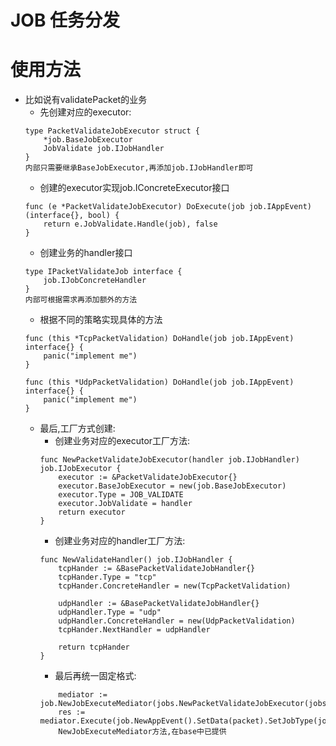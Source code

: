 # JOB 任务分发



# 使用方法

* 比如说有validatePacket的业务
    * 先创建对应的executor:
    ```
    type PacketValidateJobExecutor struct {
    	*job.BaseJobExecutor
    	JobValidate job.IJobHandler
    }
    内部只需要继承BaseJobExecutor,再添加job.IJobHandler即可
    
    ```
    * 创建的executor实现job.IConcreteExecutor接口
    ```
    func (e *PacketValidateJobExecutor) DoExecute(job job.IAppEvent) (interface{}, bool) {
    	return e.JobValidate.Handle(job), false
    }
    
    ```
    *  创建业务的handler接口
    ```
    type IPacketValidateJob interface {
    	job.IJobConcreteHandler
    }
    内部可根据需求再添加额外的方法
    ```
    * 根据不同的策略实现具体的方法
    ```
    func (this *TcpPacketValidation) DoHandle(job job.IAppEvent) interface{} {
    	panic("implement me")
    }
    
    func (this *UdpPacketValidation) DoHandle(job job.IAppEvent) interface{} {
    	panic("implement me")
    }
    ```
    * 最后,工厂方式创建:
        -   创建业务对应的executor工厂方法:
        ```
        func NewPacketValidateJobExecutor(handler job.IJobHandler) job.IJobExecutor {
        	executor := &PacketValidateJobExecutor{}
        	executor.BaseJobExecutor = new(job.BaseJobExecutor)
        	executor.Type = JOB_VALIDATE
        	executor.JobValidate = handler
        	return executor
        }
        ```
        - 创建业务对应的handler工厂方法:
        ```
        func NewValidateHandler() job.IJobHandler {
        	tcpHander := &BasePacketValidateJobHandler{}
        	tcpHander.Type = "tcp"
        	tcpHander.ConcreteHandler = new(TcpPacketValidation)
        
        	udpHandler := &BasePacketValidateJobHandler{}
        	udpHandler.Type = "udp"
        	udpHandler.ConcreteHandler = new(UdpPacketValidation)
        	tcpHander.NextHandler = udpHandler
        
        	return tcpHander
        }
        ```
        - 最后再统一固定格式:
        ```
            mediator := job.NewJobExecuteMediator(jobs.NewPacketValidateJobExecutor(jobs.NewValidateHandler()))
            res := mediator.Execute(job.NewAppEvent().SetData(packet).SetJobType(jobs.JOB_VALIDATE))
            NewJobExecuteMediator方法,在base中已提供
        ```
